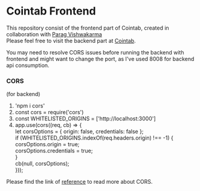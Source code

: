 # Cointab Frontend

This repository consist of the frontend part of Cointab, created in collaboration with [Parag Vishwakarma](https://github.com/paragvish03)\
Please feel free to visit the backend part at [Cointab](https://github.com/paragvish03/cointab).

You may need to resolve CORS issues before running the backend with frontend and might want to change the port, as I've used 8008 for backend api consumption.

### CORS
(for backend)
1. 'npm i cors'
2. const cors = require('cors')
3. const WHITELISTED_ORIGINS = ['http://localhost:3000']
4. app.use(cors((req, cb) => {\
    let corsOptions = { origin: false, credentials: false };\
    if (WHITELISTED_ORIGINS.indexOf(req.headers.origin) !== -1) {\
        corsOptions.origin = true;\
        corsOptions.credentials = true;\
    }\
    cb(null, corsOptions);\
    }));

Please find the link of [reference](https://developer.mozilla.org/en-US/docs/Web/HTTP/CORS) to read more about CORS.